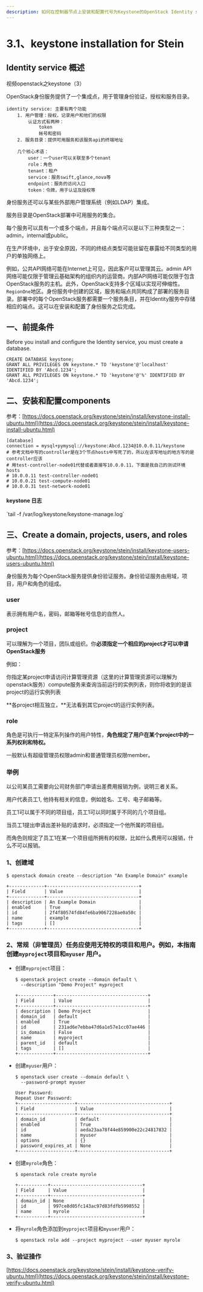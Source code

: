 ```yaml
---
description: 如何在控制器节点上安装和配置代号为Keystone的OpenStack Identity service
---
```


# 3.1、keystone installation for Stein

## Identity service 概述

视频openstack之keystone（3）

OpenStack身份服务提供了一个集成点，用于管理身份验证，授权和服务目录。

```
identity service: 主要有两个功能
    1. 用户管理：授权，记录用户和他们的权限
        认证方式有两种：
            token
            帐号和密码
    2. 服务目录：提供可用服务和该服务api的终端地址
    
    几个核心术语：
        user：一个user可以关联至多个tenant
        role：角色
        tenant：租户
        service：服务swift,glance,nova等
        endpoint：服务的访问入口
        token：令牌，用于认证及授权等  
```

身份服务还可以与某些外部用户管理系统（例如LDAP）集成。

服务目录是OpenStack部署中可用服务的集合。

每个服务可以具有一个或多个端点，并且每个端点可以是以下三种类型之一：admin，internal或public。

在生产环境中，出于安全原因，不同的终结点类型可能驻留在暴露给不同类型的用户的单独网络上。

例如，公共API网络可能在Internet上可见，因此客户可以管理其云。admin API网络可能仅限于管理云基础架构的组织内的运营商。内部API网络可能仅限于包含OpenStack服务的主机。此外，OpenStack支持多个区域以实现可伸缩性。`RegionOne`地区。身份服务中创建的区域，服务和端点共同构成了部署的服务目录。部署中的每个OpenStack服务都需要一个服务条目，并在Identity服务中存储相应的端点。这可以在安装和配置了身份服务之后完成。

## 一、前提条件

Before you install and configure the Identity service, you must create a database.

```
CREATE DATABASE keystone;
GRANT ALL PRIVILEGES ON keystone.* TO 'keystone'@'localhost' IDENTIFIED BY 'Abcd.1234';
GRANT ALL PRIVILEGES ON keystone.* TO 'keystone'@'%' IDENTIFIED BY 'Abcd.1234';
```

## 二、安装和配置components

参考：[https://docs.openstack.org/keystone/stein/install/keystone-install-ubuntu.html](https://docs.openstack.org/keystone/stein/install/keystone-install-ubuntu.html)

```
[database]
connection = mysql+pymysql://keystone:Abcd.1234@10.0.0.11/keystone
# 参考文档中写的controller是在3个节点hosts中写死了的，所以在该写地址的地方写的是controller应该
# 用test-controller-node01代替或者直接写10.0.0.11，下面是我自己的测试环境hosts
# 10.0.0.11 test-controller-node01
# 10.0.0.21 test-compute-node01
# 10.0.0.31 test-network-node01
```

#### keystone 日志

\`tail -f /var/log/keystone/keystone-manage.log\`

## 三、Create a domain, projects, users, and roles

参考：[https://docs.openstack.org/keystone/stein/install/keystone-users-ubuntu.html](https://docs.openstack.org/keystone/stein/install/keystone-users-ubuntu.html)

身份服务为每个OpenStack服务提供身份验证服务。身份验证服务由用域，项目，用户和角色的组成。

### **user**

表示拥有用户名，密码，邮箱等帐号信息的自然人。

### **project**

可以理解为一个项目，团队或组织。你**必须指定一个相应的project才可以申请OpenStack服务**

例如：

你指定某project申请访问计算管理资源（这里的计算管理资源可以理解为openstack服务）compute服务来查询当前运行的实例列表，则你将收到的是该project的运行实例列表

**各project相互独立，**无法看到其它project的运行实例列表。

### **role**

角色是可执行一特定系列操作的用户特性，**角色规定了用户在某个project中的一系列权利和特权。**

一般默认有超级管理员权限admin和普通管理员权限member。

### **举例**

以公司某员工需要向公司财务部门申请出差费用报销为例，说明三者关系。

用户代表员工1, 他持有相关的信息，例如姓名、工号、电子邮箱等。&#x20;

员工1可以属于不同的项目组，员工1可以同时属于不同的几个项目组。

当员工1提出申请出差补贴的请求时，必须指定一个他所属的项目组。

而角色则规定了员工1在某一个项目组所拥有的权限，比如什么费用可以报销，什么不可以报销。

### 1、创建域

```
$ openstack domain create --description "An Example Domain" example

+-------------+----------------------------------+
| Field       | Value                            |
+-------------+----------------------------------+
| description | An Example Domain                |
| enabled     | True                             |
| id          | 2f4f80574fd84fe6ba9067228ae0a50c |
| name        | example                          |
| tags        | []                               |
+-------------+----------------------------------+
```

### 2、常规（非管理员）任务应使用无特权的项目和用户。例如，本指南创建`myproject`项目和`myuser` 用户。

*   创建`myproject`项目：

    ```
    $ openstack project create --domain default \
      --description "Demo Project" myproject

    +-------------+----------------------------------+
    | Field       | Value                            |
    +-------------+----------------------------------+
    | description | Demo Project                     |
    | domain_id   | default                          |
    | enabled     | True                             |
    | id          | 231ad6e7ebba47d6a1e57e1cc07ae446 |
    | is_domain   | False                            |
    | name        | myproject                        |
    | parent_id   | default                          |
    | tags        | []                               |
    +-------------+----------------------------------+
    ```
*   创建`myuser`用户：

    ```
    $ openstack user create --domain default \
      --password-prompt myuser

    User Password:
    Repeat User Password:
    +---------------------+----------------------------------+
    | Field               | Value                            |
    +---------------------+----------------------------------+
    | domain_id           | default                          |
    | enabled             | True                             |
    | id                  | aeda23aa78f44e859900e22c24817832 |
    | name                | myuser                           |
    | options             | {}                               |
    | password_expires_at | None                             |
    +---------------------+----------------------------------+
    ```
*   创建`myrole`角色：

    ```
    $ openstack role create myrole

    +-----------+----------------------------------+
    | Field     | Value                            |
    +-----------+----------------------------------+
    | domain_id | None                             |
    | id        | 997ce8d05fc143ac97d83fdfb5998552 |
    | name      | myrole                           |
    +-----------+----------------------------------+
    ```
*   将`myrole`角色添加到`myproject`项目和`myuser`用户：

    ```
    $ openstack role add --project myproject --user myuser myrole
    ```

### 3、验证操作

[https://docs.openstack.org/keystone/stein/install/keystone-verify-ubuntu.html](https://docs.openstack.org/keystone/stein/install/keystone-verify-ubuntu.html)



